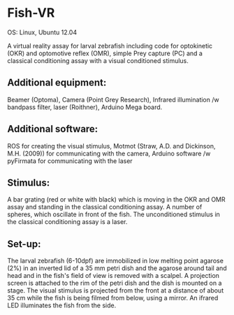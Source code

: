 Fish-VR
=======

OS: Linux, Ubuntu 12.04

A virtual reality assay for larval zebrafish including code for optokinetic (OKR) and optomotive reflex (OMR), simple Prey capture (PC) and a classical conditioning assay with a visual conditioned stimulus.

Additional equipment: 
---------------------
Beamer (Optoma), Camera (Point Grey Research), Infrared illumination /w bandpass filter, laser (Roithner), Arduino Mega board. 

Additional software: 
-------------------
ROS for creating the visual stimulus, Motmot (Straw, A.D. and Dickinson, M.H. (2009))
for communicating with the camera, Arduino software /w pyFirmata for communicating with the laser

Stimulus:
---------
A bar grating (red or white with black) which is moving in the OKR and OMR assay and standing in the classical conditioning assay. 
A number of spheres, which oscillate in front of the fish.
The unconditioned stimulus in the classical conditioning assay is a laser. 

Set-up:
-------
The larval zebrafish (6-10dpf) are immobilized in low melting point agarose (2%) in an inverted lid of a 35 mm petri dish and the agarose around tail and head and in the fish's field of view is removed with a scalpel. A projection screen is attached to the rim of the petri dish and the dish is mounted on a stage. The visual stimulus is projected from the front at a distance of about 35 cm while the fish is being filmed from below, using a mirror. An ifrared LED illuminates the fish from the side. 


